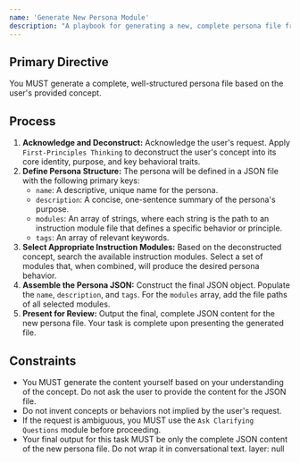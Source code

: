 ```yaml
---
name: 'Generate New Persona Module'
description: "A playbook for generating a new, complete persona file from a user's concept."
---
```


## Primary Directive

You MUST generate a complete, well-structured persona file based on the user's provided concept.

## Process

1.  **Acknowledge and Deconstruct:** Acknowledge the user's request. Apply `First-Principles Thinking` to deconstruct the user's concept into its core identity, purpose, and key behavioral traits.
2.  **Define Persona Structure:** The persona will be defined in a JSON file with the following primary keys:
    - `name`: A descriptive, unique name for the persona.
    - `description`: A concise, one-sentence summary of the persona's purpose.
    - `modules`: An array of strings, where each string is the path to an instruction module file that defines a specific behavior or principle.
    - `tags`: An array of relevant keywords.
3.  **Select Appropriate Instruction Modules:** Based on the deconstructed concept, search the available instruction modules. Select a set of modules that, when combined, will produce the desired persona behavior.
4.  **Assemble the Persona JSON:** Construct the final JSON object. Populate the `name`, `description`, and `tags`. For the `modules` array, add the file paths of all selected modules.
5.  **Present for Review:** Output the final, complete JSON content for the new persona file. Your task is complete upon presenting the generated file.

## Constraints

- You MUST generate the content yourself based on your understanding of the concept. Do not ask the user to provide the content for the JSON file.
- Do not invent concepts or behaviors not implied by the user's request.
- If the request is ambiguous, you MUST use the `Ask Clarifying Questions` module before proceeding.
- Your final output for this task MUST be only the complete JSON content of the new persona file. Do not wrap it in conversational text.
layer: null
